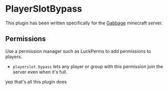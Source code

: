 # PlayerSlotBypass
This plugin has been written specifically for the [Gabbage](https://gabbage.net) minecraft server.

## Permissions
Use a permission manager such as LuckPerms to add permissions to players.
* `playerslot.bypass` lets any player or group with this permission join the server even when it's full.


yep that's all this plugin does
